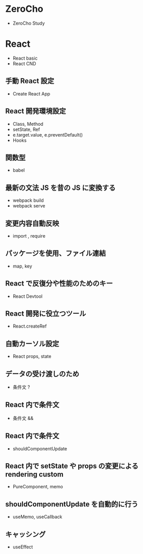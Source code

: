 # ZeroCho

- ZeroCho Study

# React

- React basic
- React CND

## 手動 React 設定

- Create React App

## React 開発環境設定

- Class, Method
- setState, Ref
- e.target.value, e.preventDefault()
- Hooks

## 関数型

- babel

## 最新の文法 JS を昔の JS に変換する

- webpack build
- webpack serve

## 変更内容自動反映

- import , require

## パッケージを使用、ファイル連結

- map, key

## React で反復分や性能のためのキー

- React Devtool

## React 開発に役立つツール

- React.createRef

## 自動カーソル設定

- React props, state

## データの受け渡しのため

- 条件文 ?

## React 内で条件文

- 条件文 &&

## React 内で条件文

- shouldComponentUpdate

## React 内で setState や props の変更による rendering custom

- PureComponent, memo

## shouldComponentUpdate を自動的に行う

- useMemo, useCallback

## キャッシング

- useEffect
